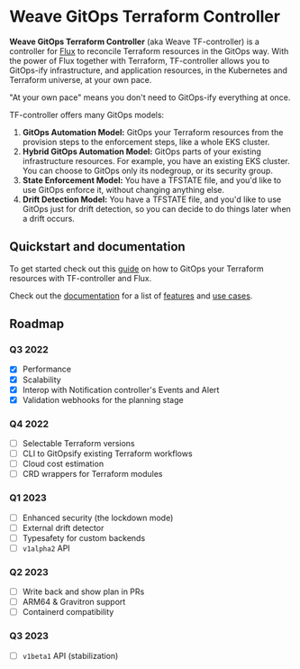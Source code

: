 # Weave GitOps Terraform Controller

**Weave GitOps Terraform Controller** (aka Weave TF-controller) is a controller for [Flux](https://fluxcd.io) to reconcile Terraform resources
in the GitOps way.
With the power of Flux together with Terraform, TF-controller allows you to GitOps-ify infrastructure,
and application resources, in the Kubernetes and Terraform universe, at your own pace.

"At your own pace" means you don't need to GitOps-ify everything at once.

TF-controller offers many GitOps models:
  1. **GitOps Automation Model:** GitOps your Terraform resources from the provision steps to the enforcement steps, like a whole EKS cluster.
  2. **Hybrid GitOps Automation Model:** GitOps parts of your existing infrastructure resources. For example, you have an existing EKS cluster.
     You can choose to GitOps only its nodegroup, or its security group.
  3. **State Enforcement Model:** You have a TFSTATE file, and you'd like to use GitOps enforce it, without changing anything else.
  4. **Drift Detection Model:** You have a TFSTATE file, and you'd like to use GitOps just for drift detection, so you can decide to do things later when a drift occurs.

## Quickstart and documentation

To get started check out this [guide](https://weaveworks.github.io/tf-controller/getting_started/) on how to GitOps your Terraform resources with TF-controller and Flux.

Check out the [documentation](https://weaveworks.github.io/tf-controller/) for a list of [features](https://weaveworks.github.io/tf-controller/#features) and [use cases](https://weaveworks.github.io/tf-controller/use_cases/).

## Roadmap

### Q3 2022
  * [x] Performance
  * [x] Scalability
  * [x] Interop with Notification controller's Events and Alert
  * [x] Validation webhooks for the planning stage

### Q4 2022
  * [ ] Selectable Terraform versions
  * [ ] CLI to GitOpsify existing Terraform workflows
  * [ ] Cloud cost estimation
  * [ ] CRD wrappers for Terraform modules

### Q1 2023
  * [ ] Enhanced security (the lockdown mode)
  * [ ] External drift detector
  * [ ] Typesafety for custom backends
  * [ ] `v1alpha2` API

### Q2 2023
  * [ ] Write back and show plan in PRs
  * [ ] ARM64 & Gravitron support
  * [ ] Containerd compatibility

### Q3 2023
  * [ ] `v1beta1` API (stabilization)
